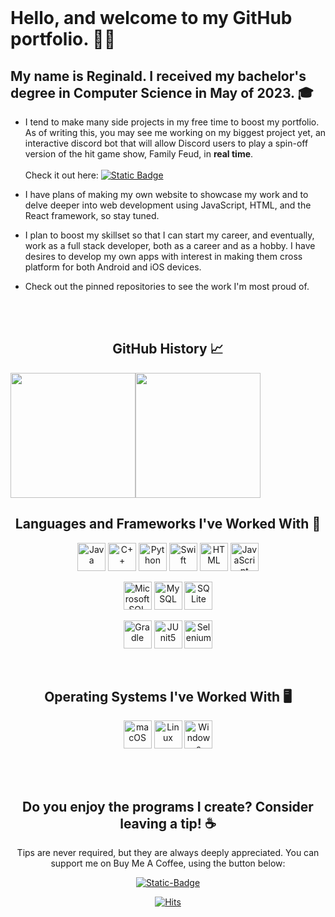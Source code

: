 </br>



# Hello, and welcome to my GitHub portfolio. 👋🏼

## My name is Reginald. I received my bachelor's degree in Computer Science in May of 2023. 🎓
- I tend to make many side projects in my free time to boost my portfolio. As of writing this, you may see me working on my biggest project yet, an interactive discord bot that will allow Discord users to play a spin-off version of the hit game show, Family Feud, in **real time**. <br><br>Check it out here:
<a href="https://www.github.com/Reginald231/DiscordFeud"> <img alt="Static Badge" src="https://img.shields.io/badge/Discord_Feud-green?style=flat-square&logo=GitHub"/></a>



- I have plans of making my own website to showcase my work and to delve deeper into web development using JavaScript, HTML, and the React framework, so stay tuned.

- I plan to boost my skillset so that I can start my career, and eventually, work as a full stack developer, both as a career and as a hobby. I have desires to develop my own apps with interest in making them cross platform for both Android and iOS devices.

- Check out the pinned repositories to see the work I'm most proud of.

<div align = center>
<br>
<br>
 
## GitHub History 📈




<!-- GitHub README Stats -->


<div align=center style="display: flex; flex-direction: flex;">
 <img class="img" height=200 align=center src="https://github-readme-stats-kappa-seven-96.vercel.app/api?username=Reginald231&count_private=true&show_icons=true&custom_title=Reginald's%20GitHub%20Stats&include_allcommits=true&theme=transparent&hide=contribs,stars,issues&card_width=200px&show=prs_merged_percentage&hide_rank=true" />
 <img class="img" height=200 align=center src="https://github-readme-stats.vercel.app/api/top-langs/?username=Reginald231&count_private=true&card_width=200pxshow_icons=true&theme=transparent&hide_progress=true&hide=cmake,makefile,powershell" />
</div>




## Languages and Frameworks I've Worked With 📖

<p align="center">
<img src="https://cdn.jsdelivr.net/gh/devicons/devicon/icons/java/java-original.svg" title="Java" alt="Java" width="45" height="45"/>   
<img src="https://cdn.jsdelivr.net/gh/devicons/devicon/icons/cplusplus/cplusplus-original.svg" title="C++" alt="C++" width="45" height="45"/>
<img src="https://cdn.jsdelivr.net/gh/devicons/devicon/icons/python/python-original.svg" alt="Python" title="Python" width="45" height="45"/>
<img src="https://cdn.jsdelivr.net/gh/devicons/devicon/icons/swift/swift-original.svg" alt="Swift" title="Swift" width="45" height="45"/>
<img src="https://cdn.jsdelivr.net/gh/devicons/devicon/icons/html5/html5-original.svg" alt="HTML" title="HTML" width="45" height="45"/>
<img src="https://cdn.jsdelivr.net/gh/devicons/devicon/icons/javascript/javascript-original.svg" title="JavaScript" alt="JavaScript" width="45" height="45"/>
</p>

<p align="center">
<img src="https://cyclr.com/wp-content/uploads/2022/03/ext-550.png" title="Microsoft SQL Server" title="Microsoft SQL Server" alt="Microsoft SQL Server" width="45" height="45"/>
<img src="https://cdn.jsdelivr.net/gh/devicons/devicon/icons/mysql/mysql-original-wordmark.svg" title="MySQL" alt="MySQL" width="45" height="45"/>
<img src="https://cdn.jsdelivr.net/gh/devicons/devicon/icons/sqlite/sqlite-original.svg" title="SQLite" alt="SQLite" width="45" height="45"/>
</p>

<p align="center">
<img src="https://cdn.jsdelivr.net/gh/devicons/devicon/icons/gradle/gradle-plain.svg" title="Gradle" alt="Gradle" width="45" height="45"/>
<img src="https://junit.org/junit5/assets/img/junit5-logo.png" title="JUnit5" alt="JUnit5" width="45" height="45"/>
<img src="https://seeklogo.com/images/S/selenium-logo-A1B53CEFB0-seeklogo.com.png" title="Selenium" alt="Selenium" width="45" height="45"/>
</p>


<br>


## Operating Systems I've Worked With 🖥️


<p>
<img src="https://upload.wikimedia.org/wikipedia/commons/thumb/2/22/MacOS_logo_%282017%29.svg/2060px-MacOS_logo_%282017%29.svg.png" title="macOS" alt="macOS" width="45" height="45"/>
<img src="https://cdn.jsdelivr.net/gh/devicons/devicon/icons/linux/linux-original.svg" title="Linux" alt="Linux" width="45" height="45"/>
<img src="https://cdn.jsdelivr.net/gh/devicons/devicon/icons/windows8/windows8-original.svg" title="Windows" alt="Windows" width="45" height="45"/>
          
</p>

<br>
<br>

## Do you enjoy the programs I create? Consider leaving a tip! ☕️
Tips are never required, but they are always deeply appreciated. You can support me on Buy Me A Coffee, using the button below:

<a href = "https://buymeacoffee.com/Reg_" /> <img alt = "Static-Badge" src = "https://img.shields.io/badge/Buy_Me_A_Coffee!-yellow?style=flat-square&logo=buymeacoffee"/></a>



[![Hits](https://hits.sh/github.com/Reginald231.svg?label=Hits&style=flat-square)](https://hits.sh/github.com/Reginald231/)



<!------------------------------------------------------------------------>


<!-- Programming Languages -->
[Java]: https://img.shields.io/badge/Java-red?style=flat-square&logo=Java
[C++]: https://img.shields.io/badge/C%2B%2B-red?style=flat-square&logo=C%2B%2B
[Python]: https://img.shields.io/badge/Python-red?style=flat-square&logo=python
[Swift]: https://img.shields.io/badge/Swift-white?style=flat-square&logo=swift

<!-- Web Development -->
[HTML]: https://img.shields.io/badge/HTML-white?style=flat-square&logo=html5

[JavaScript]: https://img.shields.io/badge/JavaScript-white?style=flat-square&logo=javascript

<!-- Query Languages -->
[SQL]: https://img.shields.io/badge/SQL-black?style=flat-square&logo=microsoftsqlserver
[MySQL]: https://img.shields.io/badge/MySQL-black?style=flat-square&logo=mysql
[SQLite]: https://img.shields.io/badge/SQLite-black?style=flat-square&logo=sqlite


<!-- Build Managers? -->
[Gradle]: https://img.shields.io/badge/Gradle-green?style=flat-square&logo=Gradle

<!-- Frameworks -->
[JUnit5]: https://img.shields.io/badge/JUnit5-black?style=flat-square&logo=junit5
[Selenium]: https://img.shields.io/badge/Selenium-black?style=flat-square&logo=selenium


<!-- Operating Systems -->
[macOS]: https://img.shields.io/badge/macOS-black?style=flat-square&logo=macos

[Linux]: https://img.shields.io/badge/Linux-black?style=flat-square&logo=linux

[Windows]: https://img.shields.io/badge/Windows-black?style=flat-square&logo=windows


[GitHubStats]: https://github-readme-stats-kappa-seven-96.vercel.app/api?username=Reginald231&card_width=200&count_private=true&show_icons=true&custom_title=Reginald's%20GitHub%20Stats&include_allcommits=true&theme=transparent&hide=contribs,stars,issues&show=prs_merged_percentage&hide_rank=true

[LanguageStats]: https://github-readme-stats.vercel.app/api/top-langs/?username=Reginald231&card_width=200&count_private=true&show_icons=true&theme=transparent&hide_progress=true&hide=cmake,makefile,powershell
